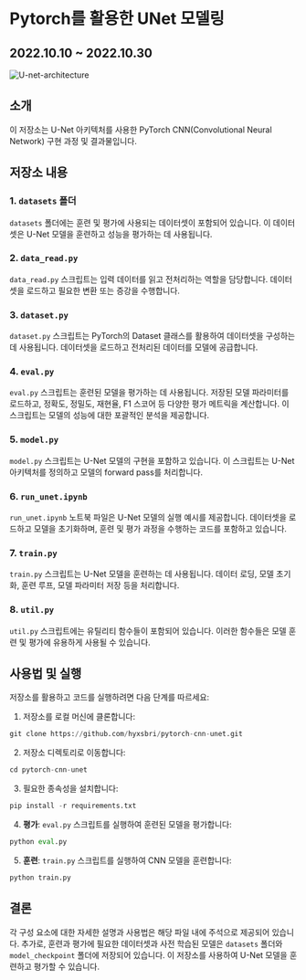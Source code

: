 # Pytorch를 활용한 UNet 모델링
## 2022.10.10 ~ 2022.10.30

![U-net-architecture]([https://upload.wikimedia.org/wikipedia/commons/2/27/MnistExamples.png](https://upload.wikimedia.org/wikipedia/commons/d/dc/U-net-architecture.png))

## 소개

이 저장소는 U-Net 아키텍처를 사용한 PyTorch CNN(Convolutional Neural Network) 구현 과정 및 결과물입니다.

## 저장소 내용

### 1. `datasets` 폴더

`datasets` 폴더에는 훈련 및 평가에 사용되는 데이터셋이 포함되어 있습니다. 이 데이터셋은 U-Net 모델을 훈련하고 성능을 평가하는 데 사용됩니다.

### 2. `data_read.py`

`data_read.py` 스크립트는 입력 데이터를 읽고 전처리하는 역할을 담당합니다. 데이터셋을 로드하고 필요한 변환 또는 증강을 수행합니다. 

### 3. `dataset.py`

`dataset.py` 스크립트는 PyTorch의 Dataset 클래스를 활용하여 데이터셋을 구성하는 데 사용됩니다. 데이터셋을 로드하고 전처리된 데이터를 모델에 공급합니다.

### 4. `eval.py`

`eval.py` 스크립트는 훈련된 모델을 평가하는 데 사용됩니다. 저장된 모델 파라미터를 로드하고, 정확도, 정밀도, 재현율, F1 스코어 등 다양한 평가 메트릭을 계산합니다. 이 스크립트는 모델의 성능에 대한 포괄적인 분석을 제공합니다.

### 5. `model.py`

`model.py` 스크립트는 U-Net 모델의 구현을 포함하고 있습니다. 이 스크립트는 U-Net 아키텍처를 정의하고 모델의 forward pass를 처리합니다.

### 6. `run_unet.ipynb`

`run_unet.ipynb` 노트북 파일은 U-Net 모델의 실행 예시를 제공합니다. 데이터셋을 로드하고 모델을 초기화하며, 훈련 및 평가 과정을 수행하는 코드를 포함하고 있습니다.

### 7. `train.py`

`train.py` 스크립트는 U-Net 모델을 훈련하는 데 사용됩니다. 데이터 로딩, 모델 초기화, 훈련 루프, 모델 파라미터 저장 등을 처리합니다.

### 8. `util.py`

`util.py` 스크립트에는 유틸리티 함수들이 포함되어 있습니다. 이러한 함수들은 모델 훈련 및 평가에 유용하게 사용될 수 있습니다.

## 사용법 및 실행

저장소를 활용하고 코드를 실행하려면 다음 단계를 따르세요:

1. 저장소를 로컬 머신에 클론합니다:

```python
git clone https://github.com/hyxsbri/pytorch-cnn-unet.git
```

2. 저장소 디렉토리로 이동합니다:

```python
cd pytorch-cnn-unet
```

3. 필요한 종속성을 설치합니다:

```python
pip install -r requirements.txt
```

4. **평가**: `eval.py` 스크립트를 실행하여 훈련된 모델을 평가합니다:

```python
python eval.py
```

5. **훈련**: `train.py` 스크립트를 실행하여 CNN 모델을 훈련합니다:

```python
python train.py
```

## 결론

각 구성 요소에 대한 자세한 설명과 사용법은 해당 파일 내에 주석으로 제공되어 있습니다. 추가로, 훈련과 평가에 필요한 데이터셋과 사전 학습된 모델은 `datasets` 폴더와 `model_checkpoint` 폴더에 저장되어 있습니다. 이 저장소를 사용하여 U-Net 모델을 훈련하고 평가할 수 있습니다.

